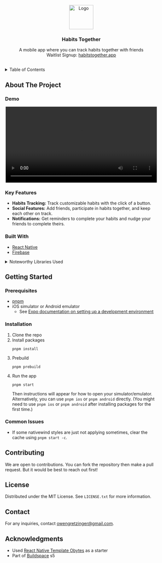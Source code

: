 <div align="center">
  <a href="https://habitstogether.app">
    <img src="https://github.com/user-attachments/assets/0968b487-595f-4b82-8319-c0530d194cbd" alt="Logo" width="80" height="80">
  </a>

<h3 align="center">Habits Together</h3>

  <p align="center">
    A mobile app where you can track habits together with friends
    <br />
    Waitlist Signup: <a href="https://habitstogether.app">habitstogether.app</a>
    <br />
    <br />
    <!--
    <a href="https://github.com/habits-together/app">View Demo</a>
    ·
    <a href="https://github.com/habits-together/app/issues/new?labels=bug&template=bug-report---.md">Report Bug</a>
    ·
    <a href="https://github.com/habits-together/app/issues/new?labels=enhancement&template=feature-request---.md">Request Feature</a>
    -->
  </p>
</div>

<!-- TABLE OF CONTENTS -->
<details>
  <summary>Table of Contents</summary>
  <ol>
    <li>
      <a href="#about-the-project">About The Project</a>
      <ul>
        <li><a href="#demo">Demo</a></li>
        <li><a href="#key-features">Key Features</a></li>
        <li><a href="#built-with">Built With</a></li>
      </ul>
    </li>
    <li>
      <a href="#getting-started">Getting Started</a>
      <ul>
        <li><a href="#prerequisites">Prerequisites</a></li>
        <li><a href="#installation">Installation</a></li>
      </ul>
    </li>
    <li><a href="#contributing">Contributing</a></li>
    <li><a href="#license">License</a></li>
    <li><a href="#contact">Contact</a></li>
    <li><a href="#acknowledgments">Acknowledgments</a></li>
  </ol>
</details>

## About The Project

### Demo

<div align="center">
  <a href="https://habits-together.vercel.app/">
    <video src="https://github.com/user-attachments/assets/103e275e-4a27-4990-911b-d65242245dad" width="500" controls></video>
    </video>
  </a>
</div>

### Key Features

- **Habits Tracking:** Track customizable habits with the click of a button.
- **Social Features:** Add friends, participate in habits together, and keep each other on track.
- **Notifications:** Get reminders to complete your habits and nudge your friends to complete theirs.

### Built With

- [React Native]()
- [Firebase]()

<details>
<summary>Noteworthy Libraries Used</summary>

- [Expo](https://docs.expo.io/)
- [Expo Router](https://docs.expo.dev/router/introduction/)
- [Nativewind](https://www.nativewind.dev/v4/overview)
- [React Native MMKV](https://github.com/mrousavy/react-native-mmkv)
- [React Native Safe Area Context](https://github.com/th3rdwave/react-native-safe-area-context)
- [React Query](https://tanstack.com/query/v4)
- [Zod](https://zod.dev/)
- [Zustand](https://github.com/pmndrs/zustand)

</details>

## Getting Started

### Prerequisites

- [pnpm](https://pnpm.io/)
- iOS simulator or Android emulator
  - See [Expo documentation on setting up a development environment](https://docs.expo.dev/get-started/set-up-your-environment/?platform=ios&device=simulated&mode=development-build&buildEnv=local)

### Installation

1. Clone the repo
2. Install packages
   ```
   pnpm install
   ```
3. Prebuild
   ```
   pnpm prebuild
   ```
4. Run the app
   ```
   pnpm start
   ```
   Then instructions will appear for how to open your simulator/emulator. Alternatively, you can use `pnpm ios` or `pnpm android` directly. (You might need to use `pnpm ios` or `pnpm android` after installing packages for the first time.)

### Common Issues

- If some nativewind styles are just not applying sometimes, clear the cache using `pnpm start -c`.

## Contributing

We are open to contributions. You can fork the repository then make a pull request. But it would be best to reach out first!

## License

Distributed under the MIT License. See `LICENSE.txt` for more information.

## Contact

For any inquiries, contact owengretzinger@gmail.com.

## Acknowledgments

- Used [React Native Template Obytes](https://github.com/obytes/react-native-template-obytes) as a starter
- Part of [Buildspace](https://buildspace.so/) s5
